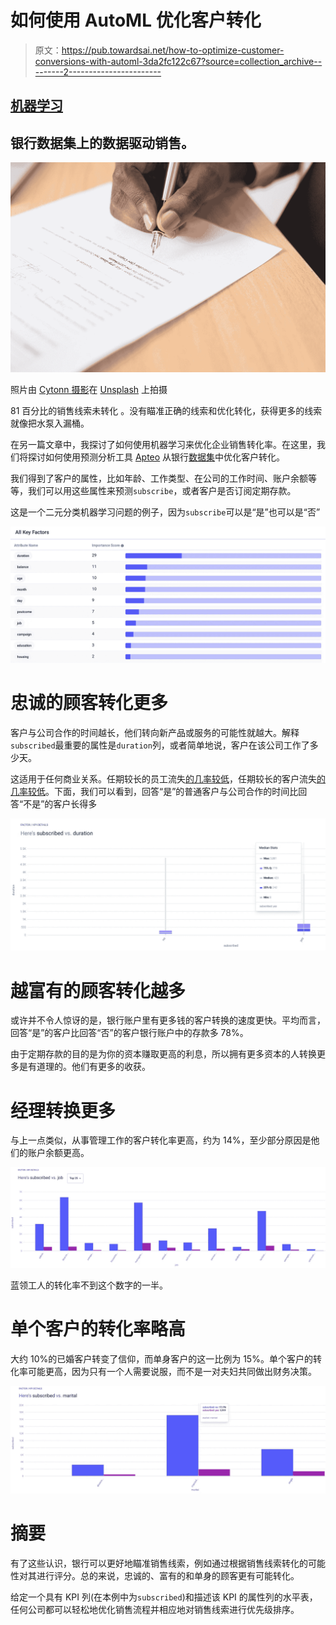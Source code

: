 # 如何使用 AutoML 优化客户转化

> 原文：<https://pub.towardsai.net/how-to-optimize-customer-conversions-with-automl-3da2fc122c67?source=collection_archive---------2----------------------->

## [机器学习](https://towardsai.net/p/category/machine-learning)

## 银行数据集上的数据驱动销售。

![](img/59069be17ee7d5bb93b6d042db040c94.png)

照片由 [Cytonn 摄影](https://unsplash.com/@cytonn_photography?utm_source=medium&utm_medium=referral)在 [Unsplash](https://unsplash.com?utm_source=medium&utm_medium=referral) 上拍摄

81 百分比的销售线索未转化 [](https://www.propellercrm.com/blog/sales-benchmark-rates#:~:text=The%20average%20close%20rate%20across,own%20close%20rate%20against%20competitors.) 。没有瞄准正确的线索和优化转化，获得更多的线索就像把水泵入漏桶。

在另一篇文章中，我探讨了如何使用机器学习来优化企业销售转化率。在这里，我们将探讨如何使用预测分析工具 [Apteo](http://apteo.co) 从银行[数据集](https://www.kaggle.com/prakharrathi25/banking-dataset-marketing-targets)中优化客户转化。

我们得到了客户的属性，比如年龄、工作类型、在公司的工作时间、账户余额等等，我们可以用这些属性来预测`subscribe`，或者客户是否订阅定期存款。

这是一个二元分类机器学习问题的例子，因为`subscribe`可以是“是”也可以是“否”

![](img/d7677a19fed60eb9202e2e40061958c1.png)

# 忠诚的顾客转化更多

客户与公司合作的时间越长，他们转向新产品或服务的可能性就越大。解释`subscribed`最重要的属性是`duration`列，或者简单地说，客户在该公司工作了多少天。

这适用于任何商业关系。任期较长的员工流失[的几率较低](https://medium.com/dataseries/how-to-measure-and-predict-attrition-a1f1feee755c)，任期较长的客户流失[的几率较低](https://medium.com/dataseries/how-to-build-a-dataset-to-predict-customer-churn-c4bc2984a83c)。下面，我们可以看到，回答“是”的普通客户与公司合作的时间比回答“不是”的客户长得多

![](img/3202db9f4ab4f28287367c539a2d64fb.png)

# 越富有的顾客转化越多

或许并不令人惊讶的是，银行账户里有更多钱的客户转换的速度更快。平均而言，回答“是”的客户比回答“否”的客户银行账户中的存款多 78%。

由于定期存款的目的是为你的资本赚取更高的利息，所以拥有更多资本的人转换更多是有道理的。他们有更多的收获。

# 经理转换更多

与上一点类似，从事管理工作的客户转化率更高，约为 14%，至少部分原因是他们的账户余额更高。

![](img/2437328a0c251efbdc3b1e76af435a70.png)

蓝领工人的转化率不到这个数字的一半。

# 单个客户的转化率略高

大约 10%的已婚客户转变了信仰，而单身客户的这一比例为 15%。单个客户的转化率可能更高，因为只有一个人需要说服，而不是一对夫妇共同做出财务决策。

![](img/3090e1cb140effc847f597e464f2ded6.png)

# 摘要

有了这些认识，银行可以更好地瞄准销售线索，例如通过根据销售线索转化的可能性对其进行评分。总的来说，忠诚的、富有的和单身的顾客更有可能转化。

给定一个具有 KPI 列(在本例中为`subscribed`)和描述该 KPI 的属性列的水平表，任何公司都可以轻松地优化销售流程并相应地对销售线索进行优先级排序。